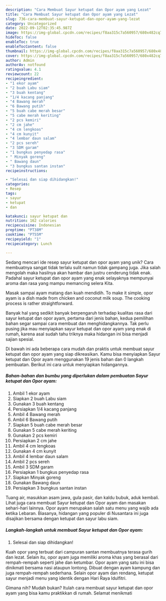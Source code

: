 ```yaml
---
description: "Cara Membuat Sayur ketupat dan Opor ayam yang Lezat"
title: "Cara Membuat Sayur ketupat dan Opor ayam yang Lezat"
slug: 736-cara-membuat-sayur-ketupat-dan-opor-ayam-yang-lezat
category: Uncategorized
date: 2022-09-12T02:35:45.987Z
image: https://img-global.cpcdn.com/recipes/f8aa315c7a560957/680x482cq70/sayur-ketupat-dan-opor-ayam-foto-resep-utama.jpg
hideToc: false
enableToc: true
enableTocContent: false
thumbnail: https://img-global.cpcdn.com/recipes/f8aa315c7a560957/680x482cq70/sayur-ketupat-dan-opor-ayam-foto-resep-utama.jpg
cover: https://img-global.cpcdn.com/recipes/f8aa315c7a560957/680x482cq70/sayur-ketupat-dan-opor-ayam-foto-resep-utama.jpg
author: Admin
authorAv: notfound
ratingvalue: 4.1
reviewcount: 22
recipeingredient:
- "1 ekor ayam"
- "2 buah Labu siam"
- "3 buah kentang"
- "1/4 kacang panjang"
- "4 Bawang merah"
- "6 Bawang putih"
- "5 buah cabe merah besar"
- "5 cabe merah keriting"
- "2 pcs kemiri"
- "2 cm jahe"
- "4 cm lengkoas"
- "4 cm kunyit"
- "4 lembar daun salam"
- "2 pcs sereh"
- "3 SDM garam"
- "1 bungkus penyedap rasa"
- " Minyak goreng"
- " Bawang daun"
- "3 bungkus santan instan"
recipeinstructions:

- "Selesai dan siap dihidangkan!"
categories:
- Resep
tags:
- sayur
- ketupat
- dan

katakunci: sayur ketupat dan 
nutrition: 162 calories
recipecuisine: Indonesian
preptime: "PT38M"
cooktime: "PT55M"
recipeyield: "1"
recipecategory: Lunch

---
```





Sedang mencari ide resep sayur ketupat dan opor ayam yang unik? Cara membuatnya sangat tidak terlalu sulit namun tidak gampang juga. Jika salah mengolah maka hasilnya akan hambar dan justru cenderung tidak enak. Padahal sayur ketupat dan opor ayam yang enak selayaknya mempunyai aroma dan rasa yang mampu memancing selera Kita.





Masak sampai ayam matang dan kuah mendidih. To make it simple, opor ayam is a dish made from chicken and coconut milk soup. The cooking process is rather straightforward.

Banyak hal yang sedikit banyak berpengaruh terhadap kualitas rasa dari sayur ketupat dan opor ayam, pertama dari jenis bahan, kedua pemilihan bahan segar sampai cara membuat dan menghidangkannya. Tak perlu pusing jika mau menyiapkan sayur ketupat dan opor ayam yang enak di rumah, karena asal sudah tahu triknya maka hidangan ini bisa menjadi sajian spesial.






Di bawah ini ada beberapa cara mudah dan praktis untuk membuat sayur ketupat dan opor ayam yang siap dikreasikan. Kamu bisa menyiapkan Sayur ketupat dan Opor ayam menggunakan 19 jenis bahan dan 0 langkah pembuatan. Berikut ini cara untuk menyiapkan hidangannya.

<!--inarticleads1-->

##### Bahan-bahan dan bumbu yang diperlukan dalam pembuatan Sayur ketupat dan Opor ayam:

1. Ambil 1 ekor ayam
1. Siapkan 2 buah Labu siam
1. Gunakan 3 buah kentang
1. Persiapkan 1/4 kacang panjang
1. Ambil 4 Bawang merah
1. Ambil 6 Bawang putih
1. Siapkan 5 buah cabe merah besar
1. Gunakan 5 cabe merah keriting
1. Gunakan 2 pcs kemiri
1. Persiapkan 2 cm jahe
1. Ambil 4 cm lengkoas
1. Gunakan 4 cm kunyit
1. Ambil 4 lembar daun salam
1. Ambil 2 pcs sereh
1. Ambil 3 SDM garam
1. Persiapkan 1 bungkus penyedap rasa
1. Siapkan  Minyak goreng
1. Gunakan  Bawang daun
1. Persiapkan 3 bungkus santan instan


Tuang air, masukkan asam jawa, gula pasir, dan kaldu bubuk, aduk kembali. Lihat juga cara membuat Sayur ketupat dan Opor ayam dan masakan sehari-hari lainnya. Opor ayam merupakan salah satu menu yang wajib ada ketika Lebaran. Biasanya, hidangan yang populer di Nusantara ini juga disajikan bersama dengan ketupat dan sayur labu siam. 

<!--inarticleads2-->

##### Langkah-langkah untuk membuat Sayur ketupat dan Opor ayam:


1. Selesai dan siap dihidangkan!

Kuah opor yang terbuat dari campuran santan membuatnya terasa gurih dan lezat. Selain itu, opor ayam juga memiliki aroma khas yang berasal dari rempah-rempah seperti jahe dan ketumbar. Opor ayam yang satu ini bisa dinikmati bersama nasi ataupun lontong. Dibuat dengan ayam kampung dan juga rempah-rempah sederhana. Selain opor ayam dan rendang, ketupat sayur menjadi menu yang identik dengan Hari Raya Idulfitri. 

Gimana nih? Mudah bukan? Itulah cara membuat sayur ketupat dan opor ayam yang bisa kamu praktikkan di rumah. Selamat menikmati
